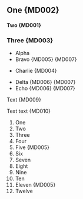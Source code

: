## One {MD002}

#### Two {MD001}

### Three {MD003} ###

* Alpha
 * Bravo {MD005} {MD007}

- Charlie {MD004}

 * Delta {MD006} {MD007}
 * Echo {MD006} {MD007}

Text {MD009} 

Text	text {MD010}

 1. One
 2. Two
 3. Three
 4. Four
5. Five {MD005}
 6. Six
 7. Seven
 8. Eight
 9. Nine
10. Ten
 11. Eleven {MD005}
12. Twelve

<!-- markdownlint-configure-file {
  "first-heading-h1": true,
  "ul-start-left": true,
  "first-line-heading": false
} -->
